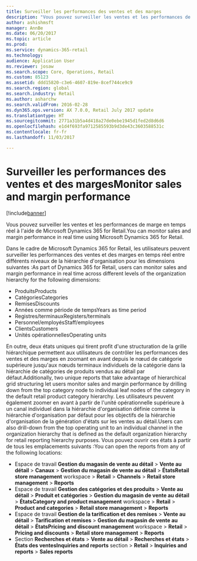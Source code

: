 ```yaml
---
title: Surveiller les performances des ventes et des marges
description: "Vous pouvez surveiller les ventes et les performances de marge en temps réel à l'aide de Microsoft Dynamics 365 for Retail."
author: ashishmsft
manager: AnnBe
ms.date: 06/20/2017
ms.topic: article
ms.prod: 
ms.service: dynamics-365-retail
ms.technology: 
audience: Application User
ms.reviewer: josaw
ms.search.scope: Core, Operations, Retail
ms.custom: 85123
ms.assetid: ddd15820-c3e6-4607-819e-8cef744ce9c9
ms.search.region: global
ms.search.industry: Retail
ms.author: asharchw
ms.search.validFrom: 2016-02-28
ms.dyn365.ops.version: AX 7.0.0, Retail July 2017 update
ms.translationtype: HT
ms.sourcegitcommit: 2771a31b5a4d418a27de0ebe1945d1fed2d8d6d6
ms.openlocfilehash: e1d4f693fa9712585593b9d3de43c3603588531c
ms.contentlocale: fr-fr
ms.lasthandoff: 11/03/2017

---
```


# <a name="monitor-sales-and-margin-performance"></a><span data-ttu-id="bead3-103">Surveiller les performances des ventes et des marges</span><span class="sxs-lookup"><span data-stu-id="bead3-103">Monitor sales and margin performance</span></span>

[!include[banner](includes/banner.md)]


<span data-ttu-id="bead3-104">Vous pouvez surveiller les ventes et les performances de marge en temps réel à l'aide de Microsoft Dynamics 365 for Retail.</span><span class="sxs-lookup"><span data-stu-id="bead3-104">You can monitor sales and margin performance in real time using Microsoft Dynamics 365 for Retail.</span></span>

<span data-ttu-id="bead3-105">Dans le cadre de Microsoft Dynamics 365 for Retail, les utilisateurs peuvent surveiller les performances des ventes et des marges en temps réel entre différents niveaux de la hiérarchie d'organisation pour les dimensions suivantes :</span><span class="sxs-lookup"><span data-stu-id="bead3-105">As part of Dynamics 365 for Retail, users can monitor sales and margin performance in real time across different levels of the organization hierarchy for the following dimensions:</span></span>

-   <span data-ttu-id="bead3-106">Produits</span><span class="sxs-lookup"><span data-stu-id="bead3-106">Products</span></span>
-   <span data-ttu-id="bead3-107">Catégories</span><span class="sxs-lookup"><span data-stu-id="bead3-107">Categories</span></span>
-   <span data-ttu-id="bead3-108">Remises</span><span class="sxs-lookup"><span data-stu-id="bead3-108">Discounts</span></span>
-   <span data-ttu-id="bead3-109">Années comme période de temps</span><span class="sxs-lookup"><span data-stu-id="bead3-109">Years as time period</span></span>
-   <span data-ttu-id="bead3-110">Registres/terminaux</span><span class="sxs-lookup"><span data-stu-id="bead3-110">Registers/terminals</span></span>
-   <span data-ttu-id="bead3-111">Personnel/employés</span><span class="sxs-lookup"><span data-stu-id="bead3-111">Staff/employees</span></span>
-   <span data-ttu-id="bead3-112">Clients</span><span class="sxs-lookup"><span data-stu-id="bead3-112">Customers</span></span>
-   <span data-ttu-id="bead3-113">Unités opérationnelles</span><span class="sxs-lookup"><span data-stu-id="bead3-113">Operating units</span></span>

<span data-ttu-id="bead3-114">En outre, deux états uniques qui tirent profit d'une structuration de la grille hiérarchique permettent aux utilisateurs de contrôler les performances des ventes et des marges en zoomant en avant depuis le nœud de catégorie supérieure jusqu'aux nœuds terminaux individuels de la catégorie dans la hiérarchie de catégories de produits vendus au détail par défaut.</span><span class="sxs-lookup"><span data-stu-id="bead3-114">Additionally, two unique reports that take advantage of hierarchical grid structuring let users monitor sales and margin performance by drilling down from the top category node to individual leaf nodes of the category in the default retail product category hierarchy.</span></span> <span data-ttu-id="bead3-115">Les utilisateurs peuvent également zoomer en avant à partir de l'unité opérationnelle supérieure à un canal individuel dans la hiérarchie d'organisation définie comme la hiérarchie d'organisation par défaut pour les objectifs de la hiérarchie d'organisation de la génération d'états sur les ventes au détail.</span><span class="sxs-lookup"><span data-stu-id="bead3-115">Users can also drill-down from the top operating unit to an individual channel in the organization hierarchy that is defined as the default organization hierarchy for retail reporting hierarchy purposes.</span></span> <span data-ttu-id="bead3-116">Vous pouvez ouvrir ces états à partir de tous les emplacements suivants :</span><span class="sxs-lookup"><span data-stu-id="bead3-116">You can open the reports from any of the following locations:</span></span>

-   <span data-ttu-id="bead3-117">Espace de travail **Gestion du magasin de vente au détail** &gt; **Vente au détail** &gt; **Canaux** &gt; **Gestion du magasin de vente au détail** &gt; **États**</span><span class="sxs-lookup"><span data-stu-id="bead3-117">**Retail store management** workspace &gt; **Retail** &gt; **Channels** &gt; **Retail store management** &gt; **Reports**</span></span>
-   <span data-ttu-id="bead3-118">Espace de travail **Gestion des catégories et des produits** &gt; **Vente au détail** &gt; **Produit et catégories** &gt; **Gestion du magasin de vente au détail** &gt; **États**</span><span class="sxs-lookup"><span data-stu-id="bead3-118">**Category and product management** workspace &gt; **Retail** &gt; **Product and categories** &gt; **Retail store management** &gt; **Reports**</span></span>
-   <span data-ttu-id="bead3-119">Espace de travail **Gestion de la tarification et des remises** &gt; **Vente au détail** &gt; **Tarification et remises** &gt; **Gestion du magasin de vente au détail** &gt; **États**</span><span class="sxs-lookup"><span data-stu-id="bead3-119">**Pricing and discount management** workspace &gt; **Retail** &gt; **Pricing and discounts** &gt; **Retail store management** &gt; **Reports**</span></span>
-   <span data-ttu-id="bead3-120">Section **Recherches et états** &gt; **Vente au détail** &gt; **Recherches et états** &gt; **États des ventes**</span><span class="sxs-lookup"><span data-stu-id="bead3-120">**Inquiries and reports** section &gt; **Retail** &gt; **Inquiries and reports** &gt; **Sales reports**</span></span>



